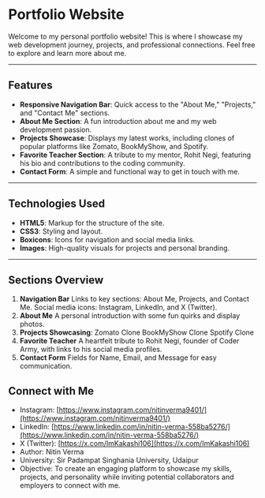 # Portfolio Website

Welcome to my personal portfolio website! This is where I showcase my web development journey, projects, and professional connections. Feel free to explore and learn more about me.

---

## Features

- **Responsive Navigation Bar**: Quick access to the "About Me," "Projects," and "Contact Me" sections.
- **About Me Section**: A fun introduction about me and my web development passion.
- **Projects Showcase**: Displays my latest works, including clones of popular platforms like Zomato, BookMyShow, and Spotify.
- **Favorite Teacher Section**: A tribute to my mentor, Rohit Negi, featuring his bio and contributions to the coding community.
- **Contact Form**: A simple and functional way to get in touch with me.

---

## Technologies Used

- **HTML5**: Markup for the structure of the site.
- **CSS3**: Styling and layout.
- **Boxicons**: Icons for navigation and social media links.
- **Images**: High-quality visuals for projects and personal branding.

---

## Sections Overview
1. **Navigation Bar**
Links to key sections: About Me, Projects, and Contact Me.
Social media icons: Instagram, LinkedIn, and X (Twitter).
2. **About Me**
A personal introduction with some fun quirks and display photos.
3. **Projects Showcasing**:
Zomato Clone
BookMyShow Clone
Spotify Clone
4. **Favorite Teacher**
A heartfelt tribute to Rohit Negi, founder of Coder Army, with links to his social media profiles.
5. **Contact Form**
Fields for Name, Email, and Message for easy communication.



## Connect with Me
- Instagram: [https://www.instagram.com/nitinverma9401/](https://www.instagram.com/nitinverma9401/)  
- LinkedIn: [https://www.linkedin.com/in/nitin-verma-558ba5276/](https://www.linkedin.com/in/nitin-verma-558ba5276/)  
- X (Twitter): [https://x.com/ImKakashi106](https://x.com/ImKakashi106)  
- Author: Nitin Verma  
- University: Sir Padampat Singhania University, Udaipur  
- Objective: To create an engaging platform to showcase my skills, projects, and personality while inviting potential collaborators and employers to connect with me.  

